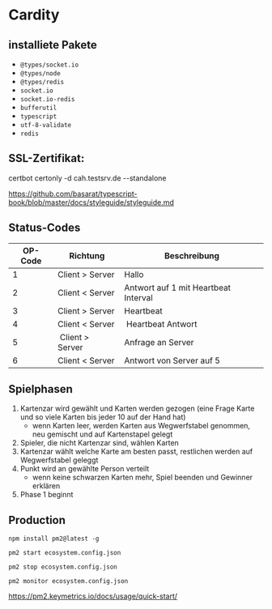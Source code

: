 # Cardity

## installiete Pakete

- `@types/socket.io`
- `@types/node`
- `@types/redis`
- `socket.io`
- `socket.io-redis`
- `bufferutil`
- `typescript`
- `utf-8-validate`
- `redis`

## SSL-Zertifikat:

certbot certonly -d cah.testsrv.de --standalone

https://github.com/basarat/typescript-book/blob/master/docs/styleguide/styleguide.md

## Status-Codes

OP-Code | Richtung        | Beschreibung
--------|-----------------|--------------
1       | Client > Server | Hallo
2       | Client < Server | Antwort auf 1 mit Heartbeat Interval
3       | Client > Server | Heartbeat
4       | Client < Server | Heartbeat Antwort
5       | Client > Server | Anfrage an Server
6       | Client < Server | Antwort von Server auf 5


## Spielphasen
1. Kartenzar wird gewählt und  Karten werden gezogen (eine Frage Karte und so viele Karten bis jeder 10 auf der Hand hat)
    - wenn Karten leer, werden Karten aus Wegwerfstabel genommen, neu gemischt und auf Kartenstapel gelegt
2. Spieler, die nicht Kartenzar sind, wählen Karten
3. Kartenzar wählt welche Karte am besten passt, restlichen werden auf Wegwerfstabel geleggt
4. Punkt wird an gewählte Person verteilt
    - wenn keine schwarzen Karten mehr, Spiel beenden und Gewinner erklären
5. Phase 1 beginnt

## Production
`npm install pm2@latest -g`

`pm2 start ecosystem.config.json`

`pm2 stop ecosystem.config.json`

`pm2 monitor ecosystem.config.json`

https://pm2.keymetrics.io/docs/usage/quick-start/
